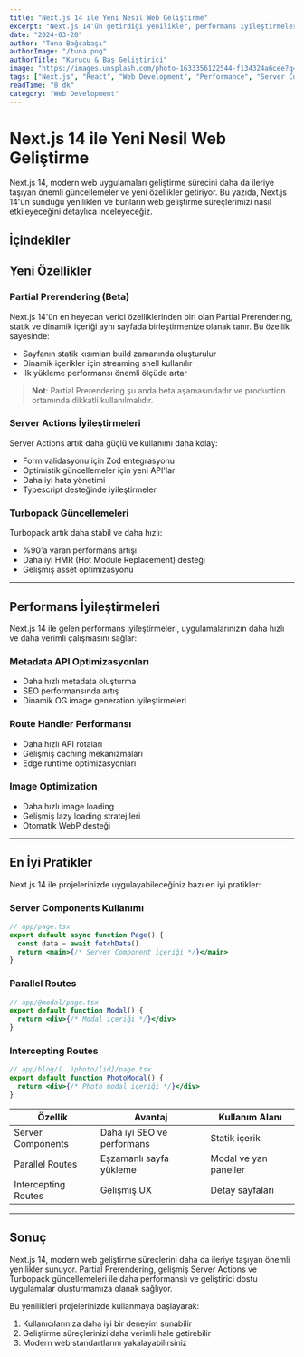 ```yaml
---
title: "Next.js 14 ile Yeni Nesil Web Geliştirme"
excerpt: "Next.js 14'ün getirdiği yenilikler, performans iyileştirmeleri ve modern web geliştirme yaklaşımları hakkında detaylı bir inceleme."
date: "2024-03-20"
author: "Tuna Bağçabaşı"
authorImage: "/tuna.png"
authorTitle: "Kurucu & Baş Geliştirici"
image: "https://images.unsplash.com/photo-1633356122544-f134324a6cee?q=80&w=2000&auto=format&fit=crop"
tags: ["Next.js", "React", "Web Development", "Performance", "Server Components"]
readTime: "8 dk"
category: "Web Development"
---
```


# Next.js 14 ile Yeni Nesil Web Geliştirme

Next.js 14, modern web uygulamaları geliştirme sürecini daha da ileriye taşıyan önemli güncellemeler ve yeni özellikler getiriyor. Bu yazıda, Next.js 14'ün sunduğu yenilikleri ve bunların web geliştirme süreçlerimizi nasıl etkileyeceğini detaylıca inceleyeceğiz.

## İçindekiler

## Yeni Özellikler

### Partial Prerendering (Beta)

Next.js 14'ün en heyecan verici özelliklerinden biri olan Partial Prerendering, statik ve dinamik içeriği aynı sayfada birleştirmenize olanak tanır. Bu özellik sayesinde:

- Sayfanın statik kısımları build zamanında oluşturulur
- Dinamik içerikler için streaming shell kullanılır
- İlk yükleme performansı önemli ölçüde artar

> **Not**: Partial Prerendering şu anda beta aşamasındadır ve production ortamında dikkatli kullanılmalıdır.

### Server Actions İyileştirmeleri

Server Actions artık daha güçlü ve kullanımı daha kolay:

- Form validasyonu için Zod entegrasyonu
- Optimistik güncellemeler için yeni API'lar
- Daha iyi hata yönetimi
- Typescript desteğinde iyileştirmeler

### Turbopack Güncellemeleri

Turbopack artık daha stabil ve daha hızlı:

- %90'a varan performans artışı
- Daha iyi HMR (Hot Module Replacement) desteği
- Gelişmiş asset optimizasyonu

---

## Performans İyileştirmeleri

Next.js 14 ile gelen performans iyileştirmeleri, uygulamalarınızın daha hızlı ve daha verimli çalışmasını sağlar:

### Metadata API Optimizasyonları
- Daha hızlı metadata oluşturma
- SEO performansında artış
- Dinamik OG image generation iyileştirmeleri

### Route Handler Performansı
- Daha hızlı API rotaları
- Gelişmiş caching mekanizmaları
- Edge runtime optimizasyonları

### Image Optimization
- Daha hızlı image loading
- Gelişmiş lazy loading stratejileri
- Otomatik WebP desteği

---

## En İyi Pratikler

Next.js 14 ile projelerinizde uygulayabileceğiniz bazı en iyi pratikler:

### Server Components Kullanımı

```jsx
// app/page.tsx
export default async function Page() {
  const data = await fetchData()
  return <main>{/* Server Component içeriği */}</main>
}
```

### Parallel Routes

```jsx
// app/@modal/page.tsx
export default function Modal() {
  return <div>{/* Modal içeriği */}</div>
}
```

### Intercepting Routes

```jsx
// app/blog/(..)photo/[id]/page.tsx
export default function PhotoModal() {
  return <div>{/* Photo modal içeriği */}</div>
}
```

| Özellik | Avantaj | Kullanım Alanı |
|---------|----------|----------------|
| Server Components | Daha iyi SEO ve performans | Statik içerik |
| Parallel Routes | Eşzamanlı sayfa yükleme | Modal ve yan paneller |
| Intercepting Routes | Gelişmiş UX | Detay sayfaları |

---

## Sonuç

Next.js 14, modern web geliştirme süreçlerini daha da ileriye taşıyan önemli yenilikler sunuyor. Partial Prerendering, gelişmiş Server Actions ve Turbopack güncellemeleri ile daha performanslı ve geliştirici dostu uygulamalar oluşturmamıza olanak sağlıyor.

Bu yenilikleri projelerinizde kullanmaya başlayarak:

1. Kullanıcılarınıza daha iyi bir deneyim sunabilir
2. Geliştirme süreçlerinizi daha verimli hale getirebilir
3. Modern web standartlarını yakalayabilirsiniz 